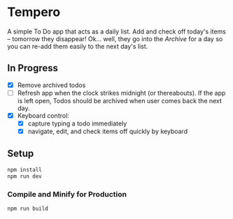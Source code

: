 # Tempero

A simple To Do app that acts as a daily list. Add and check off today's items – tomorrow they disappear! Ok... well, they go into the _Archive_ for a day so you can re-add them easily to the next day's list. 

## In Progress

- [x] Remove archived todos
- [ ] Refresh app when the clock strikes midnight (or thereabouts). If the app is left open, Todos should be archived when user comes back the next day.
- [x] Keyboard control:
  - [x] capture typing a todo immediately
  - [x] navigate, edit, and check items off quickly by keyboard

## Setup

```sh
npm install
npm run dev
```

### Compile and Minify for Production

```sh
npm run build
```
